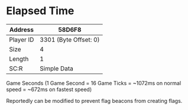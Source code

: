 
#  Elapsed Time
Address   | 58D6F8
----------|-------------
Player ID | 3301 (Byte Offset: 0)
Size 	  | 4
Length 	  | 1
SC:R      | Simple Data

Game Seconds (1 Game Second = 16 Game Ticks = ~1072ms on normal speed = ~672ms on fastest speed)

Reportedly can be modified to prevent flag beacons from creating flags.
